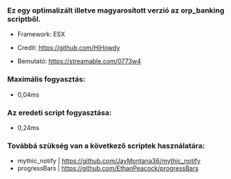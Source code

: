 ### Ez egy optimalizált illetve magyarosított verzió az orp_banking scriptből.
- Framework: ESX

- Credit: https://github.com/HiHowdy
- Bemutató: https://streamable.com/0773w4

### Maximális fogyasztás:
- 0,04ms

### Az eredeti script fogyasztása:
- 0,24ms

### Továbbá szükség van a következő scriptek használatára:
- mythic_notify | https://github.com/JayMontana36/mythic_notify
- progressBars | https://github.com/EthanPeacock/progressBars
